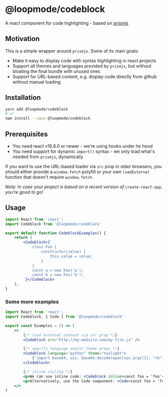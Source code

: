 # @loopmode/codeblock

A react component for code highlighting - based on [prismjs](https://prismjs.com)

## Motivation

This is a simple wrapper around `prismjs`. Some of its main goals:

- Make it easy to display code with syntax highlighting in react projects
- Support all themes and languages provided by `prismjs`, but without bloating the final bundle with unused ones
- Support for URL-based content, e.g. display code directly from github without manual loading

## Installation

```bash
yarn add @loopmode/codeblock
# or
npm install --save @loopmode/codeblock
```

## Prerequisites

- You need react v16.8.0 or newer - we're using hooks under he hood
- You need support for dynamic `import()` syntax - we only load what's needed from `prismjs`, dynamically

If you want to use the URL-based loader via `src` prop in older browsers, you should either provide a `window.fetch` polyfill or your own `loadExternal` function that doesn't require `window.fetch`.

_Note: In case your project is based on a recent version of `create-react-app`, you're good to go!_


## Usage

```jsx
import React from 'react';
import Codeblock from '@loopmode/codeblock'

export default function CodeblockExamples() {
    return (
        <Codeblock>{`
            class Foo {
                constructor(value) {
                    this.value = value;
                }
            }
            const a = new Foo('a');
            const b = new Foo('b');
        `}</Codeblock>
    );
}
```

### Some more examples

```jsx
import React from 'react';
import Codeblock, { Code } from '@loopmode/codeblock'

export const Examples = () => (
    <>
        {/* load external content via src prop */}
        <Codeblock src="http://my-website.com/my-file.js" />

        {/* specify language and/or theme props */}
        <Codeblock language="python" theme="twilight">
            {'import base64, sys; base64.decode(open(sys.argv[1], "rb"), open(sys.argv[2], "wb"))'}
        </Codeblock>

        {/* inline styling */}
        <p>We can use inline code: <Codeblock inline>const foo = 'foo'</Codeblock><p>
        <p>Alternatively, use the Code component: <Code>const foo = 'foo'</Code><p>
    </>
)
```
